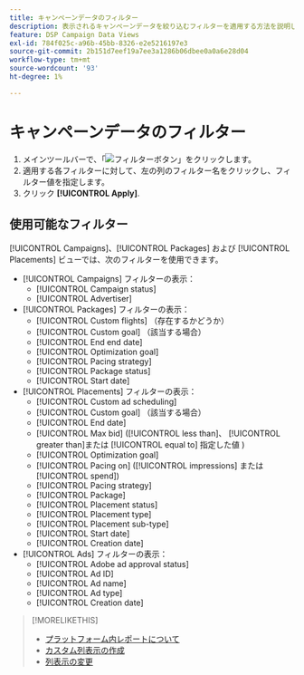 ```yaml
---
title: キャンペーンデータのフィルター
description: 表示されるキャンペーンデータを絞り込むフィルターを適用する方法を説明します。
feature: DSP Campaign Data Views
exl-id: 784f025c-a96b-45bb-8326-e2e5216197e3
source-git-commit: 2b151d7eef19a7ee3a1286b06dbee0a0a6e28d04
workflow-type: tm+mt
source-wordcount: '93'
ht-degree: 1%

---
```


# キャンペーンデータのフィルター

1. メインツールバーで、「![ フィルターボタン ](/help/dsp/assets/filter.png)」をクリックします。
1. 適用する各フィルターに対して、左の列のフィルター名をクリックし、フィルター値を指定します。
1. クリック **[!UICONTROL Apply]**.

## 使用可能なフィルター

[!UICONTROL Campaigns]、[!UICONTROL Packages] および [!UICONTROL Placements] ビューでは、次のフィルターを使用できます。

* [!UICONTROL Campaigns] フィルターの表示：
   * [!UICONTROL Campaign status]
   * [!UICONTROL Advertiser]
* [!UICONTROL Packages] フィルターの表示：
   * [!UICONTROL Custom flights] （存在するかどうか）
   * [!UICONTROL Custom goal] （該当する場合）
   * [!UICONTROL End end date]
   * [!UICONTROL Optimization goal]
   * [!UICONTROL Pacing strategy]
   * [!UICONTROL Package status]
   * [!UICONTROL Start date]
* [!UICONTROL Placements] フィルターの表示：
   * [!UICONTROL Custom ad scheduling]
   * [!UICONTROL Custom goal] （該当する場合）
   * [!UICONTROL End date]
   * [!UICONTROL Max bid] ([!UICONTROL less than]、 [!UICONTROL greater than]または [!UICONTROL equal to] 指定した値 )
   * [!UICONTROL Optimization goal]
   * [!UICONTROL Pacing on] ([!UICONTROL impressions] または [!UICONTROL spend])
   * [!UICONTROL Pacing strategy]
   * [!UICONTROL Package]
   * [!UICONTROL Placement status]
   * [!UICONTROL Placement type]
   * [!UICONTROL Placement sub-type]
   * [!UICONTROL Start date]
   * [!UICONTROL Creation date]
* [!UICONTROL Ads] フィルターの表示：
   * [!UICONTROL Adobe ad approval status]
   * [!UICONTROL Ad ID]
   * [!UICONTROL Ad name]
   * [!UICONTROL Ad type]
   * [!UICONTROL Creation date]

>[!MORELIKETHIS]
>
>* [プラットフォーム内レポートについて](campaign-reports-about.md)
>* [カスタム列表示の作成](column-view-create.md)
>* [列表示の変更](column-view-change.md)

